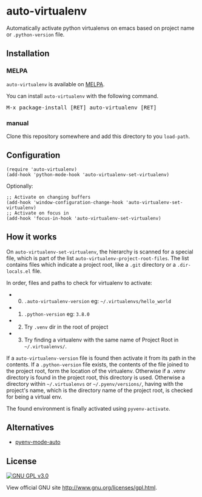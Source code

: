 # auto-virtualenv

Automatically activate python virtualenvs on emacs based on project name or `.python-version` file.

## Installation


### MELPA

`auto-virtualenv` is available on [MELPA](https://melpa.org).

You can install `auto-virtualenv` with the following command.

<kbd>M-x package-install [RET] auto-virtualenv [RET]</kbd>

### manual

Clone this repository somewhere and add this directory to you
`load-path`.

## Configuration

```elisp
(require 'auto-virtualenv)
(add-hook 'python-mode-hook 'auto-virtualenv-set-virtualenv)
```

Optionally:

```elisp
;; Activate on changing buffers
(add-hook 'window-configuration-change-hook 'auto-virtualenv-set-virtualenv)
;; Activate on focus in
(add-hook 'focus-in-hook 'auto-virtualenv-set-virtualenv)

```

## How it works

On `auto-virtualenv-set-virtualenv`, the hierarchy is scanned for a
special file, which is part of the list
`auto-virtualenv-project-root-files`. The list contains files which
indicate a project root, like a `.git` directory or a `.dir-locals.el`
file.

In order, files and paths to check for virtualenv to activate:

- 0. `.auto-virtualenv-version` eg: `~/.virtualenvs/hello_world`
- 1. `.python-version` eg: `3.8.0`
- 2. Try `.venv` dir in the root of project
- 3. Try finding a virtualenv with the same name of Project Root in `~/.virtualenvs/`.

If a `auto-virtualenv-version` file is found then activate it from its path in the contents.
If a `.python-version` file exists, the contents of the file joined to
the project root, form the location of the virtualenv. Otherwise if a
.venv directory is found in the project root, this directory is
used. Otherwise a directory within `~/.virtualenvs` or
`~/.pyenv/versions/`, having with the project's name, which is the
directory name of the project root, is checked for being a virtual
env.

The found environment is finally activated using `pyvenv-activate`.

## Alternatives

+ [pyenv-mode-auto](https://github.com/ssbb/pyenv-mode-auto)

## License

[![GNU GPL v3.0](http://www.gnu.org/graphics/gplv3-127x51.png)](http://www.gnu.org/licenses/gpl.html)

View official GNU site <http://www.gnu.org/licenses/gpl.html>.
